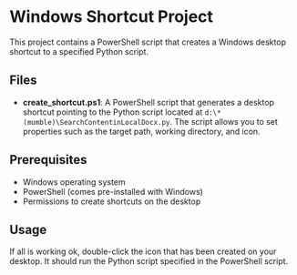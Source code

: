 # Windows Shortcut Project

This project contains a PowerShell script that creates a Windows desktop shortcut to a specified Python script. 

## Files

- **create_shortcut.ps1**: A PowerShell script that generates a desktop shortcut pointing to the Python script located at `d:\*(mumble)\SearchContentinLocalDocx.py`. The script allows you to set properties such as the target path, working directory, and icon.

## Prerequisites

- Windows operating system
- PowerShell (comes pre-installed with Windows)
- Permissions to create shortcuts on the desktop

## Usage

If all is working ok, double-click the icon that has been created on your desktop. It should run the Python script specified in the PowerShell script.